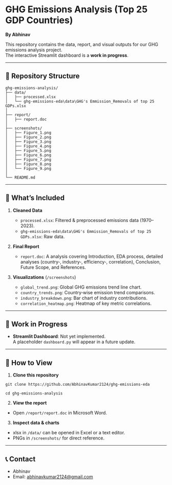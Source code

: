 # GHG Emissions Analysis (Top 25 GDP Countries)

**By Abhinav**

This repository contains the data, report, and visual outputs for our GHG emissions analysis project.  
The interactive Streamlit dashboard is a **work in progress**.

---

## 📂 Repository Structure
```
ghg-emissions-analysis/
├── data/
│   ├── processed.xlsx
│   └── ghg-emissions-eda\data\GHG's Emmission_Removals of top 25 GDPs.xlsx
│
├── report/
│   ├── report.doc
│
├── screenshots/
│   ├── Figure_1.png
│   ├── Figure_2.png
│   ├── Figure_3.png
│   ├── Figure_4.png
│   ├── Figure_5.png
│   ├── Figure_6.png
│   ├── Figure_7.png
│   ├── Figure_8.png
│   └── Figure_9.png
│
└── README.md
```
---

## 📖 What’s Included

1. **Cleaned Data**  
   - `processed.xlsx`: Filtered & preprocessed emissions data (1970–2023).  
   - `ghg-emissions-eda\data\GHG's Emmission_Removals of top 25 GDPs.xlsx`: Raw data.

2. **Final Report**  
   - `report.doc`: A analysis covering Introduction, EDA process, detailed analyses (country‑, industry‑, efficiency‑, correlation), Conclusion, Future Scope, and References.

3. **Visualizations** (`/screenshots`)  
   - `global_trend.png`: Global GHG emissions trend line chart.  
   - `country_trends.png`: Country‑wise emission trend comparisons.  
   - `industry_breakdown.png`: Bar chart of industry contributions.  
   - `correlation_heatmap.png`: Heatmap of key metric correlations.

---

## 🚧 Work in Progress

- **Streamlit Dashboard**: Not yet implemented.  
  A placeholder `dashboard.py` will appear in a future update.

---

## 💾 How to View

1. **Clone this repository**
```
git clone https://github.com/AbhinavKumar2124/ghg-emissions-eda

cd ghg-emissions-analysis
```
2. **View the report**
- Open `/report/report.doc` in Microsoft Word.

3. **Inspect data & charts**
- xlsx in `/data/` can be opened in Excel or a text editor.  
- PNGs in `/screenshots/` for direct reference.

---

## 📞 Contact

- Abhinav
- Email: abhinavkumar2124@gmail.com
